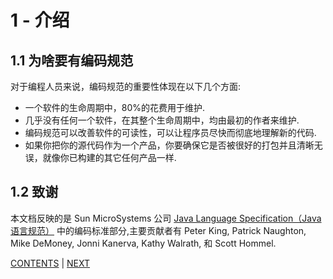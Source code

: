 # 1 - 介绍
## 1.1 为啥要有编码规范
对于编程人员来说，编码规范的重要性体现在以下几个方面:

- 一个软件的生命周期中，80%的花费用于维护.
- 几乎没有任何一个软件，在其整个生命周期中，均由最初的作者来维护.
- 编码规范可以改善软件的可读性，可以让程序员尽快而彻底地理解新的代码.
- 如果你把你的源代码作为一个产品，你要确保它是否被很好的打包并且清晰无误，就像你已构建的其它任何产品一样.

## 1.2 致谢
本文档反映的是 Sun MicroSystems 公司 [Java Language Specification（Java语言规范）](http://docs.oracle.com/javase/specs/) 中的编码标准部分,主要贡献者有 Peter King, Patrick Naughton, Mike DeMoney, Jonni Kanerva, Kathy Walrath, 和 Scott Hommel.

[CONTENTS](SUMMARY.md) | [NEXT](page02.md)
